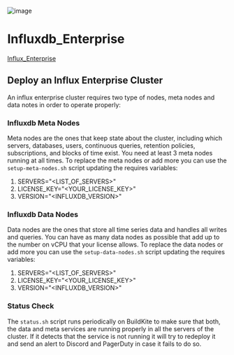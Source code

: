 ![image](https://user-images.githubusercontent.com/110216567/182764431-504557e4-92ac-41ff-82a5-b87c88c19c1d.png)
# Influxdb_Enterprise
[Influx_Enterprise](https://xandeum-labs.atlassian.net/wiki/spaces/DEVOPS/pages/25788425/Influx+Enterprise+Integration)


## Deploy an Influx Enterprise Cluster

An influx enterprise cluster requires two type of nodes, meta nodes and data notes in order to operate properly:

### Influxdb Meta Nodes

Meta nodes are the ones that keep state about the cluster, including which servers, databases, users, continuous queries, retention policies, subscriptions, and blocks of time exist.
You need at least 3 meta nodes running at all times. To replace the meta nodes or add more you can use the `setup-meta-nodes.sh` script updating the requires variables:

1. SERVERS="<LIST_OF_SERVERS>"
2. LICENSE_KEY="<YOUR_LICENSE_KEY>"
3. VERSION="<INFLUXDB_VERSION>"

### Influxdb Data Nodes

Data nodes are the ones that store all time series data and handles all writes and queries. You can have as many data nodes as possible that add up to the number on vCPU that your license allows.
To replace the data nodes or add more you can use the `setup-data-nodes.sh` script updating the requires variables:

1. SERVERS="<LIST_OF_SERVERS>"
2. LICENSE_KEY="<YOUR_LICENSE_KEY>"
3. VERSION="<INFLUXDB_VERSION>"

### Status Check

The `status.sh` script runs periodically on BuildKite to make sure that both, the data and meta services are running properly in all the servers of the cluster. If it detects that the service is not running it will try to redeploy it and send an alert to Discord and PagerDuty in case it fails to do so.
